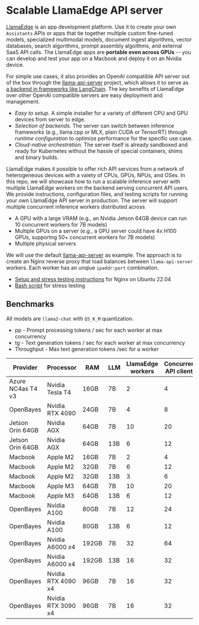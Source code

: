 # Scalable LlamaEdge API server

[LlamaEdge](https://www.secondstate.io/LlamaEdge/) is an app development platform. Use it to create your own `Assistants` APIs or apps that tie together multiple custom fine-tuned models, specialized multimodal models, document ingest algorithms, vector databases, search algorithms, prompt assembly algoithms, and external SaaS API calls. The LlamaEdge apps are **portable even across GPUs** -- you can develop and test your app on a Macbook and deploy it on an Nvidia device.

For simple use cases, it also provides an OpenAI compatible API server out of the box through the [llama-api-server](https://github.com/second-state/LlamaEdge/tree/main/api-server) project, which allows it to serve as [a backend in frameworks like LangChain](https://github.com/langchain-ai/langchain/pull/14787). The key benefits of LlamaEdge over other OpenAI compatible servers are easy deployment and management.

* *Easy to setup.* A simple installer for a variety of different CPU and GPU devices from server to edge. 
* *Selection of backends.* The server can switch between inference frameworks (e.g., llama.cpp or MLX, plain CUDA or TensorRT) through *runtime configuration* to optimize performance for the specific use case. 
* *Cloud-native orchestration.* The server itself is already sandboxed and ready for Kubernetes without the hassle of special containers, shims and binary builds.

LlamaEdge makes it possible to offer rich API services from a network of heterogeneous devices with a vaiety of CPUs, GPUs, NPUs, and OSes. In this repo, we will showcase how to run a scalable inference server with multiple LlamaEdge workers on the backend serving concurrent API users. We provide instructions, configuration files, and testing scripts for running your own LlamaEdge API server in production. The server will support multiple concurrent inference workers distributed across

* A GPU with a large VRAM (e.g., an Nvidia Jetson 64GB device can run 10 concurrent workers for 7B models)
* Multiple GPUs on a server (e.g., a GPU server could have 4x H100 GPUs, supportng 50+ concurrent workers for 7B models) 
* Multiple physical servers

We will use the default [llama-api-server](https://github.com/second-state/LlamaEdge/tree/main/api-server) as example. The approach is to create an Nginx reverse proxy that load balances between `llama-api-server` workers. Each worker has an unqiue `ipaddr:port` combination.

* [Setup and stress testing instructions](nginx/README.md) for Nginx on Ubuntu 22.04
* [Bash script](scripts/) for stress testing

## Benchmarks

All models are `llama2-chat` with `Q5_K_M` quantization.

* pp - Prompt processing tokens / sec for each worker at max concurrency
* tg - Text generation tokens / sec for each worker at max concurrency
* Throughput - Max text generation tokens /sec for a worker

| Provider      | Processor     | RAM | LLM | LlamaEdge workers | Concurrent API clients | pp | tg | Throughput |
| ------------- | ------------- | --- | --- | ----------------- | ---------------------- | -- | -- | ---------- |
| Azure NC4as T4 v3  | Nvidia Tesla T4  | 16GB | 7B | 2 | 4 | 152 | 17 | 34 |
| OpenBayes | Nvidia RTX 4090 | 24GB | 7B | 4 | 8 | 667 | 32 | 128 |
| Jetson Orin 64GB  | Nvidia AGX  | 64GB | 7B | 10 | 20 | TBD | TBD | TBD |
| Jetson Orin 64GB  | Nvidia AGX  | 64GB | 13B | 6 | 12 | TBD | TBD | TBD |
| Macbook  | Apple M2  | 16GB | 7B | 2 | 4 | TBD | TBD | TBD |
| Macbook  | Apple M2  | 32GB | 7B | 6 | 12 | TBD | TBD | TBD |
| Macbook  | Apple M2  | 32GB | 13B | 3 | 6 | TBD | TBD | TBD |
| Macbook  | Apple M3  | 64GB | 7B | 10 | 20 | TBD | TBD | TBD |
| Macbook  | Apple M3  | 64GB | 13B | 6 | 12 | TBD | TBD | TBD |
| OpenBayes | Nvidia A100 | 80GB | 7B | 12 | 24 | TBD | TBD | TBD |
| OpenBayes | Nvidia A100 | 80GB | 13B | 6 | 12 | TBD | TBD | TBD |
| OpenBayes | Nvidia A6000 x4 | 192GB | 7B | 32 | 64 | TBD | TBD | TBD |
| OpenBayes | Nvidia A6000 x4 | 192GB | 13B | 16 | 32 | TBD | TBD | TBD |
| OpenBayes | Nvidia RTX 4090 x4 | 96GB | 7B | 16 | 32 | TBD | TBD | TBD |
| OpenBayes | Nvidia RTX 3090 x4 | 96GB | 7B | 16 | 32 | TBD | TBD | TBD |


